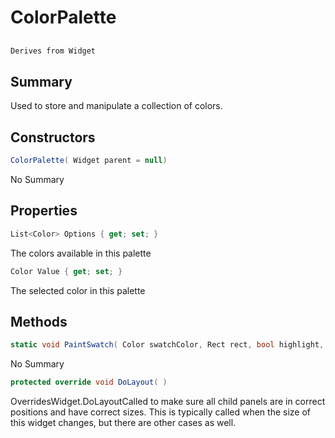 # ColorPalette

## 
```c#
Derives from Widget
```

## Summary

Used to store and manipulate a collection of colors.
## Constructors

```c#
ColorPalette( Widget parent = null) 
```
No Summary
## Properties

```c#
List<Color> Options { get; set; } 
```
The colors available in this palette
```c#
Color Value { get; set; } 
```
The selected color in this palette
## Methods

```c#
static void PaintSwatch( Color swatchColor, Rect rect, bool highlight, float radius = 4, bool disabled = false) 
```
No Summary
```c#
protected override void DoLayout( ) 
```
OverridesWidget.DoLayoutCalled to make sure all child panels are in correct positions and have correct sizes.
This is typically called when the size of this widget changes, but there are other cases as well.
